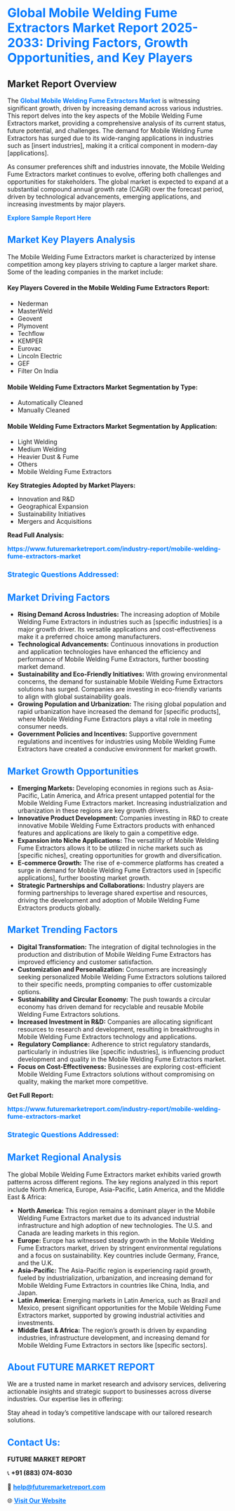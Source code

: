 <h1 style="color: #007BFF;">Global Mobile Welding Fume Extractors Market Report 2025-2033: Driving Factors, Growth Opportunities, and Key Players</h1>

<section id="overview">
<h2>Market Report Overview</h2>
<p>The <a href="https://www.futuremarketreport.com/industry-report/mobile-welding-fume-extractors-market" style="color: #007BFF; text-decoration: none;"><strong>Global Mobile Welding Fume Extractors Market</strong></a> is witnessing significant growth, driven by increasing demand across various industries. This report delves into the key aspects of the Mobile Welding Fume Extractors market, providing a comprehensive analysis of its current status, future potential, and challenges. The demand for Mobile Welding Fume Extractors has surged due to its wide-ranging applications in industries such as [insert industries], making it a critical component in modern-day [applications].</p>
<p>As consumer preferences shift and industries innovate, the Mobile Welding Fume Extractors market continues to evolve, offering both challenges and opportunities for stakeholders. The global market is expected to expand at a substantial compound annual growth rate (CAGR) over the forecast period, driven by technological advancements, emerging applications, and increasing investments by major players.</p>
</section>

<section id="overview">
<p><a href="https://www.futuremarketreport.com/request-sample/reportId=128318" style="color: #007BFF; text-decoration: none;"><strong>Explore Sample Report Here</strong></a></p>
</section>

<section id="key-players">
<h2 style="color: #007BFF;">Market Key Players Analysis</h2>
<p>The Mobile Welding Fume Extractors market is characterized by intense competition among key players striving to capture a larger market share. Some of the leading companies in the market include:</p>
<h4>Key Players Covered in the Mobile Welding Fume Extractors Report:</h4>
<ul><li>Nederman</li><li>MasterWeld</li><li>Geovent</li><li>Plymovent</li><li>Techflow</li><li>KEMPER</li><li>Eurovac</li><li>Lincoln Electric</li><li>GEF</li><li>Filter On India</li></ul>
<h4>Mobile Welding Fume Extractors Market Segmentation by Type:</h4>
<ul><li>Automatically Cleaned</li><li>Manually Cleaned</li></ul>

<h4>Mobile Welding Fume Extractors Market Segmentation by Application:</h4>
<ul><li>Light Welding</li><li>Medium Welding</li><li>Heavier Dust &amp; Fume</li><li>Others</li><li>Mobile Welding Fume Extractors</li></ul>
<p><strong>Key Strategies Adopted by Market Players:</strong></p>
<ul>
<li>Innovation and R&D</li>
<li>Geographical Expansion</li>
<li>Sustainability Initiatives</li>
<li>Mergers and Acquisitions</li>
</ul>
</section>

<section>
<p><strong>Read Full Analysis: </strong></p><a href="https://www.futuremarketreport.com/industry-report/mobile-welding-fume-extractors-market" style="color: #007BFF; text-decoration: none;"><strong>https://www.futuremarketreport.com/industry-report/mobile-welding-fume-extractors-market</strong></a>
<h3 style="color: #007BFF;">Strategic Questions Addressed:</h3>
</section>

<section id="driving-factors">
<h2 style="color: #007BFF;">Market Driving Factors</h2>
<ul>
<li><strong>Rising Demand Across Industries:</strong> The increasing adoption of Mobile Welding Fume Extractors in industries such as [specific industries] is a major growth driver. Its versatile applications and cost-effectiveness make it a preferred choice among manufacturers.</li>
<li><strong>Technological Advancements:</strong> Continuous innovations in production and application technologies have enhanced the efficiency and performance of Mobile Welding Fume Extractors, further boosting market demand.</li>
<li><strong>Sustainability and Eco-Friendly Initiatives:</strong> With growing environmental concerns, the demand for sustainable Mobile Welding Fume Extractors solutions has surged. Companies are investing in eco-friendly variants to align with global sustainability goals.</li>
<li><strong>Growing Population and Urbanization:</strong> The rising global population and rapid urbanization have increased the demand for [specific products], where Mobile Welding Fume Extractors plays a vital role in meeting consumer needs.</li>
<li><strong>Government Policies and Incentives:</strong> Supportive government regulations and incentives for industries using Mobile Welding Fume Extractors have created a conducive environment for market growth.</li>
</ul>
</section>

<section id="growth-opportunities">
<h2 style="color: #007BFF;">Market Growth Opportunities</h2>
<ul>
<li><strong>Emerging Markets:</strong> Developing economies in regions such as Asia-Pacific, Latin America, and Africa present untapped potential for the Mobile Welding Fume Extractors market. Increasing industrialization and urbanization in these regions are key growth drivers.</li>
<li><strong>Innovative Product Development:</strong> Companies investing in R&D to create innovative Mobile Welding Fume Extractors products with enhanced features and applications are likely to gain a competitive edge.</li>
<li><strong>Expansion into Niche Applications:</strong> The versatility of Mobile Welding Fume Extractors allows it to be utilized in niche markets such as [specific niches], creating opportunities for growth and diversification.</li>
<li><strong>E-commerce Growth:</strong> The rise of e-commerce platforms has created a surge in demand for Mobile Welding Fume Extractors used in [specific applications], further boosting market growth.</li>
<li><strong>Strategic Partnerships and Collaborations:</strong> Industry players are forming partnerships to leverage shared expertise and resources, driving the development and adoption of Mobile Welding Fume Extractors products globally.</li>
</ul>
</section>

<section id="trending-factors">
<h2 style="color: #007BFF;">Market Trending Factors</h2>
<ul>
<li><strong>Digital Transformation:</strong> The integration of digital technologies in the production and distribution of Mobile Welding Fume Extractors has improved efficiency and customer satisfaction.</li>
<li><strong>Customization and Personalization:</strong> Consumers are increasingly seeking personalized Mobile Welding Fume Extractors solutions tailored to their specific needs, prompting companies to offer customizable options.</li>
<li><strong>Sustainability and Circular Economy:</strong> The push towards a circular economy has driven demand for recyclable and reusable Mobile Welding Fume Extractors solutions.</li>
<li><strong>Increased Investment in R&D:</strong> Companies are allocating significant resources to research and development, resulting in breakthroughs in Mobile Welding Fume Extractors technology and applications.</li>
<li><strong>Regulatory Compliance:</strong> Adherence to strict regulatory standards, particularly in industries like [specific industries], is influencing product development and quality in the Mobile Welding Fume Extractors market.</li>
<li><strong>Focus on Cost-Effectiveness:</strong> Businesses are exploring cost-efficient Mobile Welding Fume Extractors solutions without compromising on quality, making the market more competitive.</li>
</ul>
</section>

<section>
<p><strong>Get Full Report: </strong></p><a href="https://www.futuremarketreport.com/industry-report/mobile-welding-fume-extractors-market" style="color: #007BFF; text-decoration: none;"><strong>https://www.futuremarketreport.com/industry-report/mobile-welding-fume-extractors-market</strong></a>
<h3 style="color: #007BFF;">Strategic Questions Addressed:</h3>
</section>


<section id="regional-analysis">
<h2 style="color: #007BFF;">Market Regional Analysis</h2>
<p>The global Mobile Welding Fume Extractors market exhibits varied growth patterns across different regions. The key regions analyzed in this report include North America, Europe, Asia-Pacific, Latin America, and the Middle East & Africa:</p>
<ul>
<li><strong>North America:</strong> This region remains a dominant player in the Mobile Welding Fume Extractors market due to its advanced industrial infrastructure and high adoption of new technologies. The U.S. and Canada are leading markets in this region.</li>
<li><strong>Europe:</strong> Europe has witnessed steady growth in the Mobile Welding Fume Extractors market, driven by stringent environmental regulations and a focus on sustainability. Key countries include Germany, France, and the U.K.</li>
<li><strong>Asia-Pacific:</strong> The Asia-Pacific region is experiencing rapid growth, fueled by industrialization, urbanization, and increasing demand for Mobile Welding Fume Extractors in countries like China, India, and Japan.</li>
<li><strong>Latin America:</strong> Emerging markets in Latin America, such as Brazil and Mexico, present significant opportunities for the Mobile Welding Fume Extractors market, supported by growing industrial activities and investments.</li>
<li><strong>Middle East & Africa:</strong> The region’s growth is driven by expanding industries, infrastructure development, and increasing demand for Mobile Welding Fume Extractors in sectors like [specific sectors].</li>
</ul>
</section>

<footer>
<h2 style="color: #007BFF;">About FUTURE MARKET REPORT</h2>
<p>We are a trusted name in market research and advisory services, delivering actionable insights and strategic support to businesses across diverse industries. Our expertise lies in offering:</p>

<p>Stay ahead in today’s competitive landscape with our tailored research solutions.</p>

<h2 style="color: #007BFF;">Contact Us:</h2>
<p><strong>FUTURE MARKET REPORT</strong></p>
<p>📞 <strong>+91 (883) 074-8030</strong></p>
<p>📧 <strong><a href="mailto:help@futuremarketreport.com" style="color: #007BFF;">help@futuremarketreport.com</a></strong></p>
<p>🌐 <strong><a href="https://www.futuremarketreport.com/" style="color: #007BFF;">Visit Our Website</a></strong></p>
</footer>